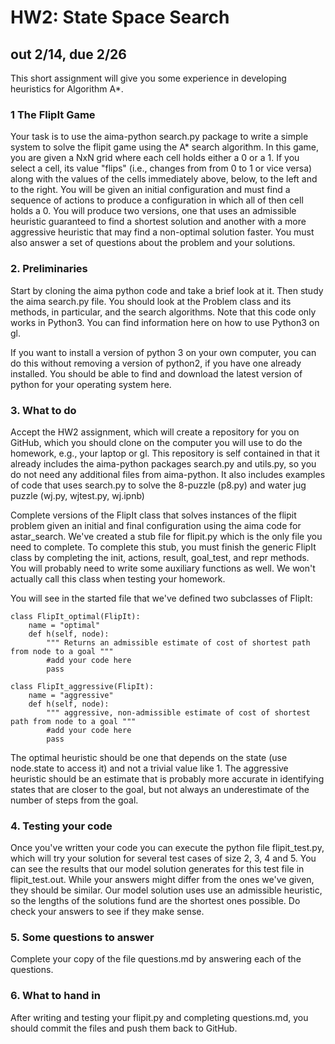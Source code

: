 
# HW2: State Space Search
## out 2/14, due 2/26 

This short assignment will give you some experience in developing heuristics for Algorithm A*.

### 1 The FlipIt Game

Your task is to use the aima-python search.py package to write a simple system to solve the flipit game using the A* search algorithm. In this game, you are given a NxN grid where each cell holds either a 0 or a 1. If you select a cell, its value "flips" (i.e., changes from from 0 to 1 or vice versa) along with the values of the cells immediately above, below, to the left and to the right. You will be given an initial configuration and must find a sequence of actions to produce a configuration in which all of then cell holds a 0. You will produce two versions, one that uses an admissible heuristic guaranteed to find a shortest solution and another with a more aggressive heuristic that may find a non-optimal solution faster. You must also answer a set of questions about the problem and your solutions.

### 2. Preliminaries

Start by cloning the aima python code and take a brief look at it. Then study the aima search.py file. You should look at the Problem class and its methods, in particular, and the search algorithms. Note that this code only works in Python3. You can find information here on how to use Python3 on gl.

If you want to install a version of python 3 on your own computer, you can do this without removing a version of python2, if you have one already installed. You should be able to find and download the latest version of python for your operating system here.

### 3. What to do 

Accept the HW2 assignment, which will create a repository for you on GitHub, which you should clone on the computer you will use to do the homework, e.g., your laptop or gl. This repository is self contained in that it already includes the aima-python packages search.py and utils.py, so you do not need any additional files from aima-python. It also includes examples of code that uses search.py to solve the 8-puzzle (p8.py) and water jug puzzle (wj.py, wjtest.py, wj.ipnb)

Complete versions of the FlipIt class that solves instances of the flipit problem given an initial and final configuration using the aima code for astar_search. We've created a stub file for flipit.py which is the only file you need to complete. To complete this stub, you must finish the generic FlipIt class by completing the init, actions, result, goal_test, and repr methods. You will probably need to write some auxiliary functions as well. We won't actually call this class when testing your homework.

You will see in the started file that we've defined two subclasses of FlipIt:

    
    class FlipIt_optimal(FlipIt):
        name = "optimal"
        def h(self, node):
            """ Returns an admissible estimate of cost of shortest path from node to a goal """
            #add your code here
            pass
    
    class FlipIt_aggressive(FlipIt):
        name = "aggressive"
        def h(self, node):
            """ aggressive, non-admissible estimate of cost of shortest path from node to a goal """
            #add your code here
            pass
    
The optimal heuristic should be one that depends on the state (use node.state to access it) and not a trivial value like 1. The aggressive heuristic should be an estimate that is probably more accurate in identifying states that are closer to the goal, but not always an underestimate of the number of steps from the goal.

### 4. Testing your code

Once you've written your code you can execute the python file flipit_test.py, which will try your solution for several test cases of size 2, 3, 4 and 5. You can see the results that our model solution generates for this test file in flipit_test.out. While your answers might differ from the ones we've given, they should be similar. Our model solution uses use an admissible heuristic, so the lengths of the solutions fund are the shortest ones possible. Do check your answers to see if they make sense. 

### 5. Some questions to answer

Complete your copy of the file questions.md by answering each of the questions.

### 6. What to hand in 

After writing and testing your flipit.py and completing questions.md, you should commit the files and push them back to GitHub.
